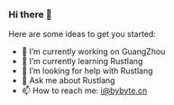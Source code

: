 ### Hi there 👋

Here are some ideas to get you started:

- 🔭 I’m currently working on GuangZhou
- 🌱 I’m currently learning Rustlang
- 🤔 I’m looking for help with Rustlang
- 💬 Ask me about Rustlang
- 📫 How to reach me: i@bybyte.cn

